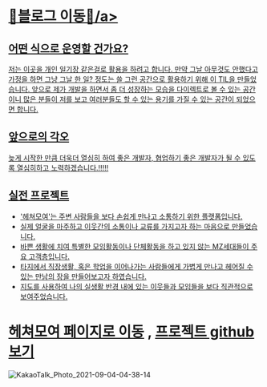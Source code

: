 # <a href="https://sigi.tistory.com/">📄블로그 이동📓/a>
 
 ## 어떤 식으로 운영할 건가요?

 저는 이곳을 개인 일기장 같은걸로 활용을 하려고 합니다.
 만약 그날 아무것도 안했다고 가정을 하면 그냥 그날 한 일? 정도는 쓸 그런 공간으로 활용하기 위해 이 TIL을 만들었습니다. 앞으로 제가 개발을 하면서
 좀 더 성장하는 모습을 다이렉트로 볼 수 있는 공간이니 많은 분들이 저를 보고 여러분들도 할 수 있는 용기를 가질 수 있는 공간이 되었으면 합니다.
 
 ## 앞으로의 각오

 늦게 시작한 만큼 더욱더 열심히 하여 좋은 개발자, 협업하기 좋은 개발자가 될 수 있도록 열심히하고 노력하겠습니다.!!!!!
 
 ## 실전 프로젝트
 
 * '헤쳐모여'는 주변 사람들을 보다 손쉽게 만나고 소통하기 위한 플랫폼입니다.
 * 실제 얼굴을 마주하고 이웃간의 소통이나 교류를 가지고자 하는 마음으로 만들었습니다.
 * 바쁜 생활에 치여 특별한 모임활동이나 단체활동을 하고 있지 않는 MZ세대들이 주요 고객층입니다. 
 * 타지에서 직장생활, 혹은 학업을 이어나가는 사람들에게 가볍게 만나고 헤어질 수 있는 만남의 장을 만들어보고자 하였습니다. 
 * 지도를 사용하여 나의 실생활 반경 내에 있는 이웃들과 모임들을 보다 직관적으로 보여주었습니다. 

 
 # <a href='https://moyeora.org'><strong>헤쳐모여 페이지로 이동</strong></a> , <a href='https://github.com/gwansiklim/FinalProject_9'>프로젝트 github보기</a>
![KakaoTalk_Photo_2021-09-04-04-38-14](https://user-images.githubusercontent.com/85220179/132057806-dd10f068-2c9e-47ff-8608-2d0347c067f9.png)
 
